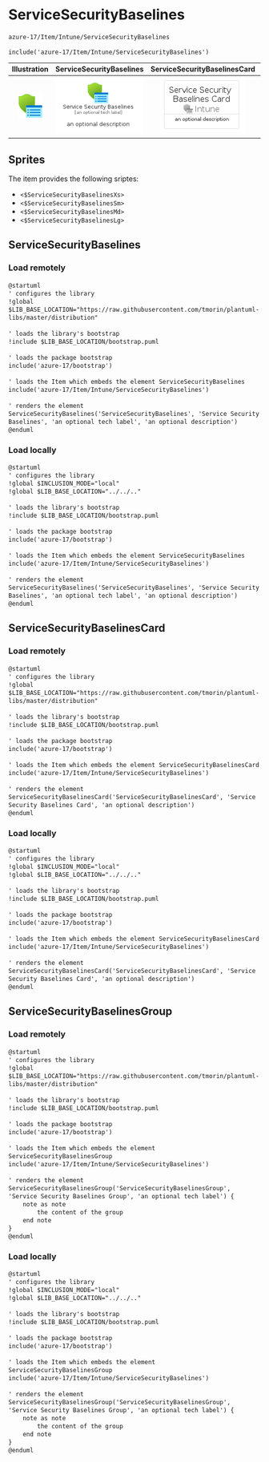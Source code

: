 # ServiceSecurityBaselines


```text
azure-17/Item/Intune/ServiceSecurityBaselines
```

```text
include('azure-17/Item/Intune/ServiceSecurityBaselines')
```



| Illustration | ServiceSecurityBaselines | ServiceSecurityBaselinesCard | ServiceSecurityBaselinesGroup |
| :---: | :---: | :---: | :---: |
| ![illustration for Illustration](../../../azure-17/Item/Intune/ServiceSecurityBaselines.png) | ![illustration for ServiceSecurityBaselines](../../../azure-17/Item/Intune/ServiceSecurityBaselines.Local.png) | ![illustration for ServiceSecurityBaselinesCard](../../../azure-17/Item/Intune/ServiceSecurityBaselinesCard.Local.png) | ![illustration for ServiceSecurityBaselinesGroup](../../../azure-17/Item/Intune/ServiceSecurityBaselinesGroup.Local.png) |



## Sprites
The item provides the following sriptes:

- `<$ServiceSecurityBaselinesXs>`
- `<$ServiceSecurityBaselinesSm>`
- `<$ServiceSecurityBaselinesMd>`
- `<$ServiceSecurityBaselinesLg>`





## ServiceSecurityBaselines

### Load remotely
```plantuml
@startuml
' configures the library
!global $LIB_BASE_LOCATION="https://raw.githubusercontent.com/tmorin/plantuml-libs/master/distribution"

' loads the library's bootstrap
!include $LIB_BASE_LOCATION/bootstrap.puml

' loads the package bootstrap
include('azure-17/bootstrap')

' loads the Item which embeds the element ServiceSecurityBaselines
include('azure-17/Item/Intune/ServiceSecurityBaselines')

' renders the element
ServiceSecurityBaselines('ServiceSecurityBaselines', 'Service Security Baselines', 'an optional tech label', 'an optional description')
@enduml
```

### Load locally
```plantuml
@startuml
' configures the library
!global $INCLUSION_MODE="local"
!global $LIB_BASE_LOCATION="../../.."

' loads the library's bootstrap
!include $LIB_BASE_LOCATION/bootstrap.puml

' loads the package bootstrap
include('azure-17/bootstrap')

' loads the Item which embeds the element ServiceSecurityBaselines
include('azure-17/Item/Intune/ServiceSecurityBaselines')

' renders the element
ServiceSecurityBaselines('ServiceSecurityBaselines', 'Service Security Baselines', 'an optional tech label', 'an optional description')
@enduml
```

## ServiceSecurityBaselinesCard

### Load remotely
```plantuml
@startuml
' configures the library
!global $LIB_BASE_LOCATION="https://raw.githubusercontent.com/tmorin/plantuml-libs/master/distribution"

' loads the library's bootstrap
!include $LIB_BASE_LOCATION/bootstrap.puml

' loads the package bootstrap
include('azure-17/bootstrap')

' loads the Item which embeds the element ServiceSecurityBaselinesCard
include('azure-17/Item/Intune/ServiceSecurityBaselines')

' renders the element
ServiceSecurityBaselinesCard('ServiceSecurityBaselinesCard', 'Service Security Baselines Card', 'an optional description')
@enduml
```

### Load locally
```plantuml
@startuml
' configures the library
!global $INCLUSION_MODE="local"
!global $LIB_BASE_LOCATION="../../.."

' loads the library's bootstrap
!include $LIB_BASE_LOCATION/bootstrap.puml

' loads the package bootstrap
include('azure-17/bootstrap')

' loads the Item which embeds the element ServiceSecurityBaselinesCard
include('azure-17/Item/Intune/ServiceSecurityBaselines')

' renders the element
ServiceSecurityBaselinesCard('ServiceSecurityBaselinesCard', 'Service Security Baselines Card', 'an optional description')
@enduml
```

## ServiceSecurityBaselinesGroup

### Load remotely
```plantuml
@startuml
' configures the library
!global $LIB_BASE_LOCATION="https://raw.githubusercontent.com/tmorin/plantuml-libs/master/distribution"

' loads the library's bootstrap
!include $LIB_BASE_LOCATION/bootstrap.puml

' loads the package bootstrap
include('azure-17/bootstrap')

' loads the Item which embeds the element ServiceSecurityBaselinesGroup
include('azure-17/Item/Intune/ServiceSecurityBaselines')

' renders the element
ServiceSecurityBaselinesGroup('ServiceSecurityBaselinesGroup', 'Service Security Baselines Group', 'an optional tech label') {
    note as note
        the content of the group
    end note
}
@enduml
```

### Load locally
```plantuml
@startuml
' configures the library
!global $INCLUSION_MODE="local"
!global $LIB_BASE_LOCATION="../../.."

' loads the library's bootstrap
!include $LIB_BASE_LOCATION/bootstrap.puml

' loads the package bootstrap
include('azure-17/bootstrap')

' loads the Item which embeds the element ServiceSecurityBaselinesGroup
include('azure-17/Item/Intune/ServiceSecurityBaselines')

' renders the element
ServiceSecurityBaselinesGroup('ServiceSecurityBaselinesGroup', 'Service Security Baselines Group', 'an optional tech label') {
    note as note
        the content of the group
    end note
}
@enduml
```

